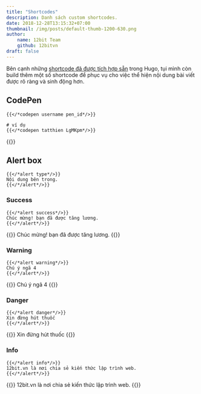 ```yaml
---
title: "Shortcodes"
description: Danh sách custom shortcodes.
date: 2018-12-28T13:15:32+07:00
thumbnail: /img/posts/default-thumb-1200-630.png
author:
    name: 12bit Team
    github: 12bitvn
draft: false
---
```


Bên cạnh những [shortcode đã được tích hợp sẵn](https://gohugo.io/content-management/shortcodes/#use-hugo-s-built-in-shortcodes) trong Hugo, tụi mình còn build thêm một số shortcode để phục vụ cho việc thể hiện nội dung bài viết được rõ ràng và sinh động hơn.

## CodePen

```
{{</*codepen username pen_id*/>}}

# ví dụ
{{</*codepen tatthien LgMKpm*/>}}
```

{{<codepen tatthien LgMKpm>}}

## Alert box

```
{{</*alert type*/>}}
Nội dung bên trong.
{{</*/alert*/>}}
```

### Success

```
{{</*alert success*/>}}
Chúc mừng! bạn đã được tăng lương.
{{</*/alert*/>}}
```

{{<alert success>}}
Chúc mừng! bạn đã được tăng lương.
{{</alert>}}

### Warning

```
{{</*alert warning*/>}}
Chú ý ngã 4
{{</*/alert*/>}}
```

{{<alert warning>}}
Chú ý ngã 4
{{</alert>}}

### Danger

```
{{</*alert danger*/>}}
Xin đừng hút thuốc
{{</*/alert*/>}}
```

{{<alert danger>}}
Xin đừng hút thuốc
{{</alert>}}

### Info

```
{{</*alert info*/>}}
12bit.vn là nơi chia sẻ kiến thức lập trình web.
{{</*/alert*/>}}
```

{{<alert info>}}
12bit.vn là nơi chia sẻ kiến thức lập trình web.
{{</alert>}}
